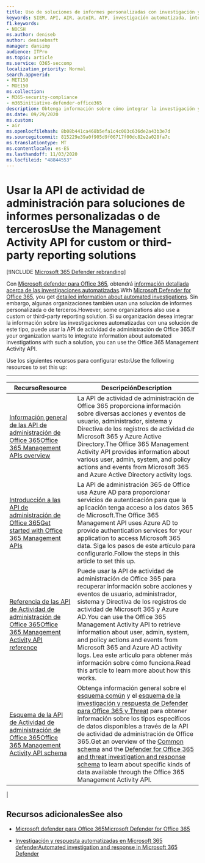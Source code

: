 ```yaml
---
title: Uso de soluciones de informes personalizadas con investigación y respuesta automatizadas
keywords: SIEM, API, AIR, autoIR, ATP, investigación automatizada, integración, informe personalizado
f1.keywords:
- NOCSH
ms.author: deniseb
author: denisebmsft
manager: dansimp
audience: ITPro
ms.topic: article
ms.service: O365-seccomp
localization_priority: Normal
search.appverid:
- MET150
- MOE150
ms.collection:
- M365-security-compliance
- m365initiative-defender-office365
description: Obtenga información sobre cómo integrar la investigación y la respuesta automatizadas con una solución de informes personalizada o de terceros.
ms.date: 09/29/2020
ms.custom:
- air
ms.openlocfilehash: 8b08b441ca468b5efa1c4c003c636de2a43b3e7d
ms.sourcegitcommit: 815229e39a0f905d9f06717f00dc82e2a028fa7c
ms.translationtype: MT
ms.contentlocale: es-ES
ms.lasthandoff: 11/03/2020
ms.locfileid: "48844553"
---
```

# <a name="use-the-management-activity-api-for-custom-or-third-party-reporting-solutions"></a><span data-ttu-id="3de32-104">Usar la API de actividad de administración para soluciones de informes personalizadas o de terceros</span><span class="sxs-lookup"><span data-stu-id="3de32-104">Use the Management Activity API for custom or third-party reporting solutions</span></span>

[!INCLUDE [Microsoft 365 Defender rebranding](../includes/microsoft-defender-for-office.md)]


<span data-ttu-id="3de32-105">Con [Microsoft defender para Office 365](https://docs.microsoft.com/microsoft-365/security/office-365-security/office-365-atp), obtendrá [información detallada acerca de las investigaciones automatizadas](air-view-investigation-results.md).</span><span class="sxs-lookup"><span data-stu-id="3de32-105">With [Microsoft Defender for Office 365](https://docs.microsoft.com/microsoft-365/security/office-365-security/office-365-atp), you get [detailed information about automated investigations](air-view-investigation-results.md).</span></span> <span data-ttu-id="3de32-106">Sin embargo, algunas organizaciones también usan una solución de informes personalizada o de terceros.</span><span class="sxs-lookup"><span data-stu-id="3de32-106">However, some organizations also use a custom or third-party reporting solution.</span></span> <span data-ttu-id="3de32-107">Si su organización desea integrar la información sobre las investigaciones automatizadas con una solución de este tipo, puede usar la API de actividad de administración de Office 365.</span><span class="sxs-lookup"><span data-stu-id="3de32-107">If your organization wants to integrate information about automated investigations with such a solution, you can use the Office 365 Management Activity API.</span></span>

<span data-ttu-id="3de32-108">Use los siguientes recursos para configurar esto:</span><span class="sxs-lookup"><span data-stu-id="3de32-108">Use the following resources to set this up:</span></span>

****

|<span data-ttu-id="3de32-109">Recurso</span><span class="sxs-lookup"><span data-stu-id="3de32-109">Resource</span></span>|<span data-ttu-id="3de32-110">Descripción</span><span class="sxs-lookup"><span data-stu-id="3de32-110">Description</span></span>|
|---|---|
|[<span data-ttu-id="3de32-111">Información general de las API de administración de Office 365</span><span class="sxs-lookup"><span data-stu-id="3de32-111">Office 365 Management APIs overview</span></span>](https://docs.microsoft.com/office/office-365-management-api/office-365-management-apis-overview)|<span data-ttu-id="3de32-112">La API de actividad de administración de Office 365 proporciona información sobre diversas acciones y eventos de usuario, administrador, sistema y Directiva de los registros de actividad de Microsoft 365 y Azure Active Directory.</span><span class="sxs-lookup"><span data-stu-id="3de32-112">The Office 365 Management Activity API provides information about various user, admin, system, and policy actions and events from Microsoft 365 and Azure Active Directory activity logs.</span></span>|
|[<span data-ttu-id="3de32-113">Introducción a las API de administración de Office 365</span><span class="sxs-lookup"><span data-stu-id="3de32-113">Get started with Office 365 Management APIs</span></span>](https://docs.microsoft.com/office/office-365-management-api/get-started-with-office-365-management-apis)|<span data-ttu-id="3de32-114">La API de administración 365 de Office usa Azure AD para proporcionar servicios de autenticación para que la aplicación tenga acceso a los datos 365 de Microsoft.</span><span class="sxs-lookup"><span data-stu-id="3de32-114">The Office 365 Management API uses Azure AD to provide authentication services for your application to access Microsoft 365 data.</span></span> <span data-ttu-id="3de32-115">Siga los pasos de este artículo para configurarlo.</span><span class="sxs-lookup"><span data-stu-id="3de32-115">Follow the steps in this article to set this up.</span></span>|
|[<span data-ttu-id="3de32-116">Referencia de las API de Actividad de administración de Office 365</span><span class="sxs-lookup"><span data-stu-id="3de32-116">Office 365 Management Activity API reference</span></span>](https://docs.microsoft.com/office/office-365-management-api/office-365-management-activity-api-reference)|<span data-ttu-id="3de32-117">Puede usar la API de actividad de administración de Office 365 para recuperar información sobre acciones y eventos de usuario, administrador, sistema y Directiva de los registros de actividad de Microsoft 365 y Azure AD.</span><span class="sxs-lookup"><span data-stu-id="3de32-117">You can use the Office 365 Management Activity API to retrieve information about user, admin, system, and policy actions and events from Microsoft 365 and Azure AD activity logs.</span></span> <span data-ttu-id="3de32-118">Lea este artículo para obtener más información sobre cómo funciona.</span><span class="sxs-lookup"><span data-stu-id="3de32-118">Read this article to learn more about how this works.</span></span>|
|[<span data-ttu-id="3de32-119">Esquema de la API de Actividad de administración de Office 365</span><span class="sxs-lookup"><span data-stu-id="3de32-119">Office 365 Management Activity API schema</span></span>](https://docs.microsoft.com/office/office-365-management-api/office-365-management-activity-api-schema)|<span data-ttu-id="3de32-120">Obtenga información general sobre el [esquema común](https://docs.microsoft.com/office/office-365-management-api/office-365-management-activity-api-schema#common-schema) y el [esquema de la investigación y respuesta de Defender para Office 365 y Threat](https://docs.microsoft.com/office/office-365-management-api/office-365-management-activity-api-schema#office-365-advanced-threat-protection-and-threat-investigation-and-response-schema) para obtener información sobre los tipos específicos de datos disponibles a través de la API de actividad de administración de Office 365.</span><span class="sxs-lookup"><span data-stu-id="3de32-120">Get an overview of the [Common schema](https://docs.microsoft.com/office/office-365-management-api/office-365-management-activity-api-schema#common-schema) and the [Defender for Office 365 and threat investigation and response schema](https://docs.microsoft.com/office/office-365-management-api/office-365-management-activity-api-schema#office-365-advanced-threat-protection-and-threat-investigation-and-response-schema) to learn about specific kinds of data available through the Office 365 Management Activity API.</span></span>|
|

## <a name="see-also"></a><span data-ttu-id="3de32-121">Recursos adicionales</span><span class="sxs-lookup"><span data-stu-id="3de32-121">See also</span></span>

- [<span data-ttu-id="3de32-122">Microsoft defender para Office 365</span><span class="sxs-lookup"><span data-stu-id="3de32-122">Microsoft Defender for Office 365</span></span>](office-365-atp.md)

- [<span data-ttu-id="3de32-123">Investigación y respuesta automatizadas en Microsoft 365 defender</span><span class="sxs-lookup"><span data-stu-id="3de32-123">Automated investigation and response in Microsoft 365 Defender</span></span>](https://docs.microsoft.com/microsoft-365/security/mtp/mtp-autoir)
